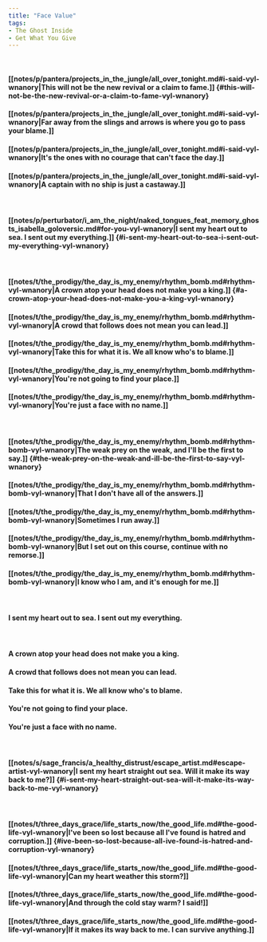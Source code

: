 ```yaml
---
title: "Face Value"
tags:
- The Ghost Inside
- Get What You Give
---
```

&nbsp;
#### [[notes/p/pantera/projects_in_the_jungle/all_over_tonight.md#i-said-vyl-wnanory|This will not be the new revival or a claim to fame.]] {#this-will-not-be-the-new-revival-or-a-claim-to-fame-vyl-wnanory}
#### [[notes/p/pantera/projects_in_the_jungle/all_over_tonight.md#i-said-vyl-wnanory|Far away from the slings and arrows is where you go to pass your blame.]]
#### [[notes/p/pantera/projects_in_the_jungle/all_over_tonight.md#i-said-vyl-wnanory|It's the ones with no courage that can't face the day.]]
#### [[notes/p/pantera/projects_in_the_jungle/all_over_tonight.md#i-said-vyl-wnanory|A captain with no ship is just a castaway.]]
&nbsp;
#### [[notes/p/perturbator/i_am_the_night/naked_tongues_feat_memory_ghosts_isabella_goloversic.md#for-you-vyl-wnanory|I sent my heart out to sea. I sent out my everything.]] {#i-sent-my-heart-out-to-sea-i-sent-out-my-everything-vyl-wnanory}
&nbsp;
#### [[notes/t/the_prodigy/the_day_is_my_enemy/rhythm_bomb.md#rhythm-vyl-wnanory|A crown atop your head does not make you a king.]] {#a-crown-atop-your-head-does-not-make-you-a-king-vyl-wnanory}
#### [[notes/t/the_prodigy/the_day_is_my_enemy/rhythm_bomb.md#rhythm-vyl-wnanory|A crowd that follows does not mean you can lead.]]
#### [[notes/t/the_prodigy/the_day_is_my_enemy/rhythm_bomb.md#rhythm-vyl-wnanory|Take this for what it is. We all know who's to blame.]]
#### [[notes/t/the_prodigy/the_day_is_my_enemy/rhythm_bomb.md#rhythm-vyl-wnanory|You're not going to find your place.]]
#### [[notes/t/the_prodigy/the_day_is_my_enemy/rhythm_bomb.md#rhythm-vyl-wnanory|You're just a face with no name.]]
&nbsp;
#### [[notes/t/the_prodigy/the_day_is_my_enemy/rhythm_bomb.md#rhythm-bomb-vyl-wnanory|The weak prey on the weak, and I'll be the first to say.]] {#the-weak-prey-on-the-weak-and-ill-be-the-first-to-say-vyl-wnanory}
#### [[notes/t/the_prodigy/the_day_is_my_enemy/rhythm_bomb.md#rhythm-bomb-vyl-wnanory|That I don't have all of the answers.]]
#### [[notes/t/the_prodigy/the_day_is_my_enemy/rhythm_bomb.md#rhythm-bomb-vyl-wnanory|Sometimes I run away.]]
#### [[notes/t/the_prodigy/the_day_is_my_enemy/rhythm_bomb.md#rhythm-bomb-vyl-wnanory|But I set out on this course, continue with no remorse.]]
#### [[notes/t/the_prodigy/the_day_is_my_enemy/rhythm_bomb.md#rhythm-bomb-vyl-wnanory|I know who I am, and it's enough for me.]]
&nbsp;
#### I sent my heart out to sea. I sent out my everything.
&nbsp;
#### A crown atop your head does not make you a king.
#### A crowd that follows does not mean you can lead.
#### Take this for what it is. We all know who's to blame.
#### You're not going to find your place.
#### You're just a face with no name.
&nbsp;
#### [[notes/s/sage_francis/a_healthy_distrust/escape_artist.md#escape-artist-vyl-wnanory|I sent my heart straight out sea. Will it make its way back to me?]] {#i-sent-my-heart-straight-out-sea-will-it-make-its-way-back-to-me-vyl-wnanory}
&nbsp;
#### [[notes/t/three_days_grace/life_starts_now/the_good_life.md#the-good-life-vyl-wnanory|I've been so lost because all I've found is hatred and corruption.]] {#ive-been-so-lost-because-all-ive-found-is-hatred-and-corruption-vyl-wnanory}
#### [[notes/t/three_days_grace/life_starts_now/the_good_life.md#the-good-life-vyl-wnanory|Can my heart weather this storm?]]
#### [[notes/t/three_days_grace/life_starts_now/the_good_life.md#the-good-life-vyl-wnanory|And through the cold stay warm? I said!]]
#### [[notes/t/three_days_grace/life_starts_now/the_good_life.md#the-good-life-vyl-wnanory|If it makes its way back to me. I can survive anything.]]
